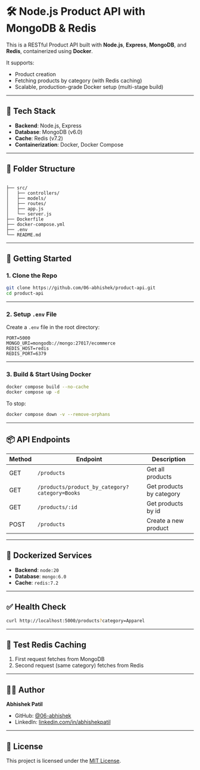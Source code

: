 # 🛠️ Node.js Product API with MongoDB & Redis

This is a RESTful Product API built with **Node.js**, **Express**, **MongoDB**, and **Redis**, containerized using **Docker**.

It supports:
- Product creation
- Fetching products by category (with Redis caching)
- Scalable, production-grade Docker setup (multi-stage build)

---

## 🧱 Tech Stack

- **Backend**: Node.js, Express
- **Database**: MongoDB (v6.0)
- **Cache**: Redis (v7.2)
- **Containerization**: Docker, Docker Compose

---

## 📁 Folder Structure

```

├── src/
│   ├── controllers/
│   ├── models/
│   ├── routes/
│   ├── app.js
│   └── server.js
├── Dockerfile
├── docker-compose.yml
├── .env
└── README.md

````

---

## 🚀 Getting Started

### 1. Clone the Repo

```bash
git clone https://github.com/06-abhishek/product-api.git
cd product-api
````

---

### 2. Setup `.env` File

Create a `.env` file in the root directory:

```env
PORT=5000
MONGO_URI=mongodb://mongo:27017/ecommerce
REDIS_HOST=redis
REDIS_PORT=6379
```

---

### 3. Build & Start Using Docker

```bash
docker compose build --no-cache
docker compose up -d
```

To stop:

```bash
docker compose down -v --remove-orphans
```

---

## 📦 API Endpoints

| Method | Endpoint                                       | Description              |
| ------ | ---------------------------------------------- | ------------------------ |
| GET    | `/products`                                    | Get all products         |
| GET    | `/products/product_by_category?category=Books` | Get products by category |
| GET    | `/products/:id`                                | Get products by id       |
| POST   | `/products`                                    | Create a new product     |

---

## 🐳 Dockerized Services

* **Backend**: `node:20`
* **Database**: `mongo:6.0`
* **Cache**: `redis:7.2`

---

## ✅ Health Check

```bash
curl http://localhost:5000/products?category=Apparel
```

---

## 🧪 Test Redis Caching

1. First request fetches from MongoDB
2. Second request (same category) fetches from Redis

---

## 👨‍💻 Author

**Abhishek Patil**

* GitHub: [@06-abhishek](https://github.com/06-abhishek)
* LinkedIn: [linkedin.com/in/abhishekpatil](https://www.linkedin.com/in/abhishek-patil-27759630b/)

---

## 📄 License

This project is licensed under the [MIT License](LICENSE).

